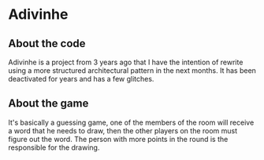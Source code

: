 # Adivinhe

## About the code

Adivinhe is a project from 3 years ago that I have the intention of rewrite using a more structured architectural pattern in the next months. It has been deactivated for years and has a few glitches. 

## About the game

It's basically a guessing game, one of the members of the room will receive a word that he needs to draw, then the other players on the room must figure out the word. The person with more points in the round is the responsible for the drawing.
